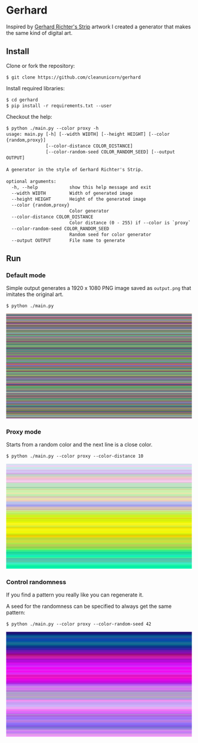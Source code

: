 # Gerhard

Inspired by [Gerhard Richter's Strip](https://www.gerhard-richter.com/en/art/paintings/abstracts/strips-93) artwork I created a generator that makes the same kind of digital art.

## Install 

Clone or fork the repository:

```sh-session
$ git clone https://github.com/cleanunicorn/gerhard
```

Install required libraries:

```sh-session
$ cd gerhard
$ pip install -r requirements.txt --user
```

Checkout the help:
```sh-session
$ python ./main.py --color proxy -h                            
usage: main.py [-h] [--width WIDTH] [--height HEIGHT] [--color {random,proxy}]
               [--color-distance COLOR_DISTANCE]
               [--color-random-seed COLOR_RANDOM_SEED] [--output OUTPUT]

A generator in the style of Gerhard Richter's Strip.

optional arguments:
  -h, --help            show this help message and exit
  --width WIDTH         Width of generated image
  --height HEIGHT       Height of the generated image
  --color {random,proxy}
                        Color generator
  --color-distance COLOR_DISTANCE
                        Color distance (0 - 255) if --color is `proxy`
  --color-random-seed COLOR_RANDOM_SEED
                        Random seed for color generator
  --output OUTPUT       File name to generate
```

## Run

### Default mode

Simple output generates a 1920 x 1080 PNG image saved as `output.png` that imitates the original art.

```sh-session
$ python ./main.py
```

![Default-settings](./static-content/default.png)

### Proxy mode

Starts from a random color and the next line is a close color.

```sh-session
$ python ./main.py --color proxy --color-distance 10
```

![Proxy-color](./static-content/proxy.png)

### Control randomness

If you find a pattern you really like you can regenerate it. 

A seed for the randomness can be specified to always get the same pattern:

```sh-session
$ python ./main.py --color proxy --color-random-seed 42
```

![Seed-color](./static-content/seed.png)